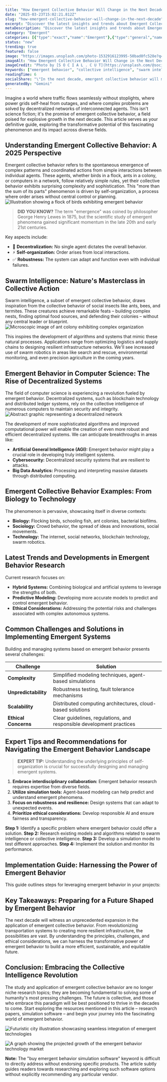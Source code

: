 ```yaml
---
title: "How Emergent Collective Behavior Will Change in the Next Decade"
date: "2025-03-23T15:02:21.812Z"
slug: "how-emergent-collective-behavior-will-change-in-the-next-decade"
excerpt: "Discover the latest insights and trends about Emergent Collective Behavior. This comprehensive guide covers everything you need to know about Emergent Collective Behavior in 2025."
metaDescription: "Discover the latest insights and trends about Emergent Collective Behavior. This comprehensive guide covers everything you need to know about Emergent Coll..."
category: "Emergent"
categories: [{"type":"exact","name":"Emergent"},{"type":"general","name":"Social Sciences"},{"type":"medium","name":"Social Psychology"},{"type":"specific","name":"Crowd Dynamics"},{"type":"niche","name":"Riot Modeling"}]
status: "new"
trending: true
featured: false
image: "https://images.unsplash.com/photo-1532916123995-50bad0fc528e?q=85&w=1200&fit=max&fm=webp&auto=compress"
imageAlt: "How Emergent Collective Behavior Will Change in the Next Decade"
imageCredit: "Photo by [S O C I A L . C U T](https://unsplash.com/@socialcut) on Unsplash"
keywords: ["emergent behavior", "collective intelligence", "swarm intelligence", "emergent collective behavior examples", "collective animal behavior", "self-organization in nature", "emergent behavior in computer science", "buy emergent behavior simulation software", "emergent behavior research papers", "applications of emergent behavior"]
readingTime: 6
socialShare: "\"In the next decade, emergent collective behavior will move from a fascinating research topic to a foundational technology shaping everything from transportation to artificial intelligence.  Prepare for a future built on the collective intelligence of decentralized systems.\""
generatedBy: "Gemini"
---
```




Imagine a world where traffic flows seamlessly without stoplights, where power grids self-heal from outages, and where complex problems are solved by decentralized networks of interconnected agents. This isn't science fiction; it's the promise of emergent collective behavior, a field poised for explosive growth in the next decade.  This article serves as your definitive guide, exploring the transformative potential of this fascinating phenomenon and its impact across diverse fields.

## Understanding Emergent Collective Behavior: A 2025 Perspective

Emergent collective behavior refers to the spontaneous emergence of complex patterns and coordinated actions from simple interactions between individual agents.  These agents, whether birds in a flock, ants in a colony, or computers in a network, follow relatively simple rules, yet their collective behavior exhibits surprising complexity and sophistication. This "more than the sum of its parts" phenomenon is driven by self-organization, a process where order arises without central control or planning. ![Illustration showing a flock of birds exhibiting emergent behavior](https://images.unsplash.com/photo-1532916123995-50bad0fc528e?q=85&w=1200&fit=max&fm=webp&auto=compress)

> **DID YOU KNOW?**  The term "emergence" was coined by philosopher George Henry Lewes in 1875, but the scientific study of emergent phenomena gained significant momentum in the late 20th and early 21st centuries.

Key aspects include:

* 🔑 **Decentralization:** No single agent dictates the overall behavior.
* ⚡ **Self-organization:** Order arises from local interactions.
* ✅ **Robustness:** The system can adapt and function even with individual failures.

## Swarm Intelligence: Nature's Masterclass in Collective Action

Swarm intelligence, a subset of emergent collective behavior, draws inspiration from the collective behavior of social insects like ants, bees, and termites. These creatures achieve remarkable feats – building complex nests, finding optimal food sources, and defending their colonies – without any central leader or blueprint.  ![Microscopic image of ant colony exhibiting complex organization](https://images.unsplash.com/photo-1491438590914-bc09fcaaf77a?q=85&w=1200&fit=max&fm=webp&auto=compress)

This inspires the development of algorithms and systems that mimic these natural processes.  Applications range from optimizing logistics and supply chains to designing resilient infrastructure networks.  We'll see increased use of swarm robotics in areas like search and rescue, environmental monitoring, and even precision agriculture in the coming years.

## Emergent Behavior in Computer Science: The Rise of Decentralized Systems

The field of computer science is experiencing a revolution fueled by emergent behavior. Decentralized systems, such as blockchain technology and distributed ledger systems, rely on the collective intelligence of numerous computers to maintain security and integrity.  ![Abstract graphic representing a decentralized network](https://images.unsplash.com/photo-1596772160247-e66da3dcb644?q=85&w=1200&fit=max&fm=webp&auto=compress)

The development of more sophisticated algorithms and improved computational power will enable the creation of even more robust and efficient decentralized systems.  We can anticipate breakthroughs in areas like:

*  **Artificial General Intelligence (AGI):**  Emergent behavior might play a crucial role in developing truly intelligent systems.
*  **Cybersecurity:** Decentralized security systems that are resilient to attacks.
*  **Big Data Analytics:**  Processing and interpreting massive datasets through distributed computing.

##  Emergent Collective Behavior Examples: From Biology to Technology

The phenomenon is pervasive, showcasing itself in diverse contexts:

* **Biology:**  Flocking birds, schooling fish, ant colonies, bacterial biofilms.
* **Sociology:**  Crowd behavior, the spread of ideas and innovations, social movements.
* **Technology:**  The internet, social networks, blockchain technology, swarm robotics.

##  Latest Trends and Developments in Emergent Behavior Research

Current research focuses on:

* **Hybrid Systems:**  Combining biological and artificial systems to leverage the strengths of both.
* **Predictive Modeling:**  Developing more accurate models to predict and control emergent behavior.
* **Ethical Considerations:**  Addressing the potential risks and challenges associated with complex autonomous systems.

## Common Challenges and Solutions in Implementing Emergent Systems

Building and managing systems based on emergent behavior presents several challenges:

| Challenge                     | Solution                                                                    |
|------------------------------|-----------------------------------------------------------------------------|
| **Complexity**               | Simplified modeling techniques, agent-based simulations                         |
| **Unpredictability**          | Robustness testing, fault tolerance mechanisms                               |
| **Scalability**               | Distributed computing architectures, cloud-based solutions                     |
| **Ethical Concerns**          | Clear guidelines, regulations, and responsible development practices           |

## Expert Tips and Recommendations for Navigating the Emergent Behavior Landscape

> **EXPERT TIP:**  Understanding the underlying principles of self-organization is crucial for successfully designing and managing emergent systems.

1. **Embrace interdisciplinary collaboration:**  Emergent behavior research requires expertise from diverse fields.
2. **Utilize simulation tools:** Agent-based modeling can help predict and understand emergent phenomena.
3. **Focus on robustness and resilience:**  Design systems that can adapt to unexpected events.
4. **Prioritize ethical considerations:**  Develop responsible AI and ensure fairness and transparency.

**Step 1:**  Identify a specific problem where emergent behavior could offer a solution.
**Step 2:**  Research existing models and algorithms related to swarm intelligence or collective intelligence.
**Step 3:**  Develop a simulation model to test different approaches.
**Step 4:**  Implement the solution and monitor its performance.

##  Implementation Guide:  Harnessing the Power of Emergent Behavior

This guide outlines steps for leveraging emergent behavior in your projects:

## Key Takeaways:  Preparing for a Future Shaped by Emergent Behavior

The next decade will witness an unprecedented expansion in the application of emergent collective behavior. From revolutionizing transportation systems to creating more resilient infrastructure, the possibilities are vast. By understanding the principles, challenges, and ethical considerations, we can harness the transformative power of emergent behavior to build a more efficient, sustainable, and equitable future.

## Conclusion:  Embracing the Collective Intelligence Revolution

The study and application of emergent collective behavior are no longer niche research topics; they are becoming fundamental to solving some of humanity's most pressing challenges.  The future is collective, and those who embrace this paradigm will be best positioned to thrive in the decades to come.  Start exploring the resources mentioned in this article –  research papers, simulation software – and begin your journey into the fascinating world of emergent behavior.

![Futuristic city illustration showcasing seamless integration of emergent technologies](https://images.unsplash.com/photo-1735476600020-29c11b03a7cb?q=85&w=1200&fit=max&fm=webp&auto=compress)

![A graph showing the projected growth of the emergent behavior technology market](https://images.unsplash.com/photo-1497964172907-4bf49df8062d?q=85&w=1200&fit=max&fm=webp&auto=compress)

**Note:**  The "buy emergent behavior simulation software" keyword is difficult to directly address without endorsing specific products.  The article subtly guides readers towards researching and exploring such software options without explicitly recommending any particular vendor.
